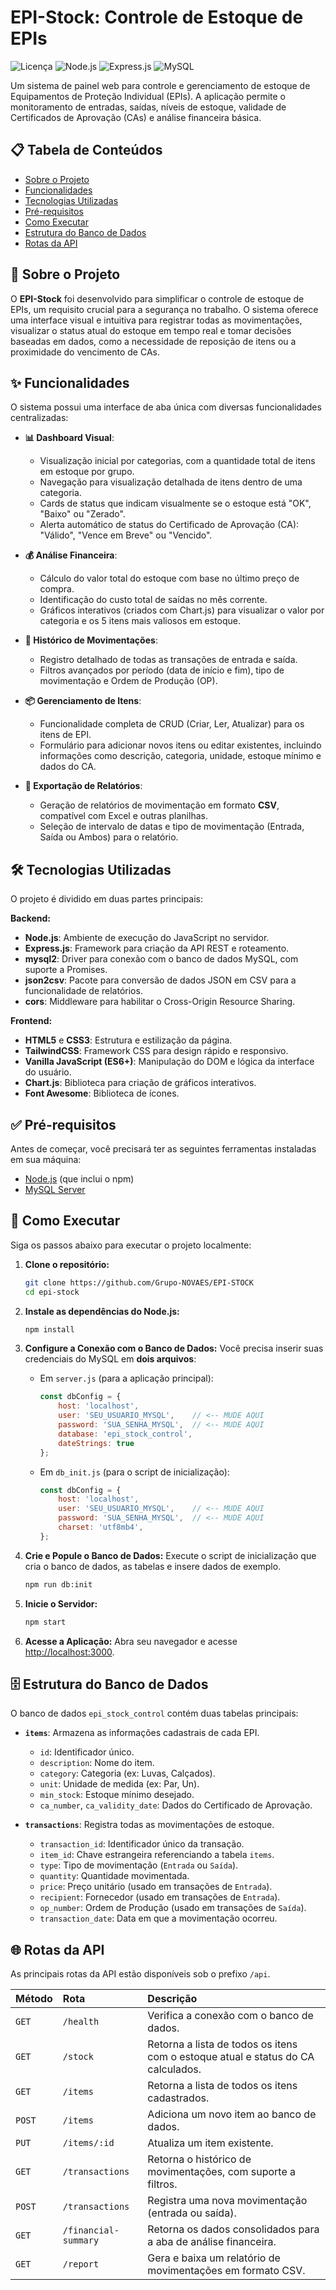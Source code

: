# EPI-Stock: Controle de Estoque de EPIs

![Licença](https://img.shields.io/badge/license-ISC-blue.svg)
![Node.js](https://img.shields.io/badge/Node.js-14.x+-green.svg)
![Express.js](https://img.shields.io/badge/Express.js-4.x-orange.svg)
![MySQL](https://img.shields.io/badge/MySQL-8.x-blue.svg)

Um sistema de painel web para controle e gerenciamento de estoque de Equipamentos de Proteção Individual (EPIs). A aplicação permite o monitoramento de entradas, saídas, níveis de estoque, validade de Certificados de Aprovação (CAs) e análise financeira básica.

## 📋 Tabela de Conteúdos

* [Sobre o Projeto](#sobre-o-projeto)
* [Funcionalidades](#funcionalidades)
* [Tecnologias Utilizadas](#tecnologias-utilizadas)
* [Pré-requisitos](#pré-requisitos)
* [Como Executar](#como-executar)
* [Estrutura do Banco de Dados](#estrutura-do-banco-de-dados)
* [Rotas da API](#rotas-da-api)

## 📖 Sobre o Projeto

O **EPI-Stock** foi desenvolvido para simplificar o controle de estoque de EPIs, um requisito crucial para a segurança no trabalho. O sistema oferece uma interface visual e intuitiva para registrar todas as movimentações, visualizar o status atual do estoque em tempo real e tomar decisões baseadas em dados, como a necessidade de reposição de itens ou a proximidade do vencimento de CAs.

## ✨ Funcionalidades

O sistema possui uma interface de aba única com diversas funcionalidades centralizadas:

* **📊 Dashboard Visual**:
    * Visualização inicial por categorias, com a quantidade total de itens em estoque por grupo.
    * Navegação para visualização detalhada de itens dentro de uma categoria.
    * Cards de status que indicam visualmente se o estoque está "OK", "Baixo" ou "Zerado".
    * Alerta automático de status do Certificado de Aprovação (CA): "Válido", "Vence em Breve" ou "Vencido".

* **💰 Análise Financeira**:
    * Cálculo do valor total do estoque com base no último preço de compra.
    * Identificação do custo total de saídas no mês corrente.
    * Gráficos interativos (criados com Chart.js) para visualizar o valor por categoria e os 5 itens mais valiosos em estoque.

* **📜 Histórico de Movimentações**:
    * Registro detalhado de todas as transações de entrada e saída.
    * Filtros avançados por período (data de início e fim), tipo de movimentação e Ordem de Produção (OP).

* **📦 Gerenciamento de Itens**:
    * Funcionalidade completa de CRUD (Criar, Ler, Atualizar) para os itens de EPI.
    * Formulário para adicionar novos itens ou editar existentes, incluindo informações como descrição, categoria, unidade, estoque mínimo e dados do CA.

* **📄 Exportação de Relatórios**:
    * Geração de relatórios de movimentação em formato **CSV**, compatível com Excel e outras planilhas.
    * Seleção de intervalo de datas e tipo de movimentação (Entrada, Saída ou Ambos) para o relatório.

## 🛠️ Tecnologias Utilizadas

O projeto é dividido em duas partes principais:

**Backend:**
* **Node.js**: Ambiente de execução do JavaScript no servidor.
* **Express.js**: Framework para criação da API REST e roteamento.
* **mysql2**: Driver para conexão com o banco de dados MySQL, com suporte a Promises.
* **json2csv**: Pacote para conversão de dados JSON em CSV para a funcionalidade de relatórios.
* **cors**: Middleware para habilitar o Cross-Origin Resource Sharing.

**Frontend:**
* **HTML5** e **CSS3**: Estrutura e estilização da página.
* **TailwindCSS**: Framework CSS para design rápido e responsivo.
* **Vanilla JavaScript (ES6+)**: Manipulação do DOM e lógica da interface do usuário.
* **Chart.js**: Biblioteca para criação de gráficos interativos.
* **Font Awesome**: Biblioteca de ícones.

## ✅ Pré-requisitos

Antes de começar, você precisará ter as seguintes ferramentas instaladas em sua máquina:
* [Node.js](https://nodejs.org/en/) (que inclui o npm)
* [MySQL Server](https://dev.mysql.com/downloads/mysql/)

## 🚀 Como Executar

Siga os passos abaixo para executar o projeto localmente:

1.  **Clone o repositório:**
    ```bash
    git clone https://github.com/Grupo-NOVAES/EPI-STOCK
    cd epi-stock
    ```

2.  **Instale as dependências do Node.js:**
    ```bash
    npm install
    ```

3.  **Configure a Conexão com o Banco de Dados:**
    Você precisa inserir suas credenciais do MySQL em **dois arquivos**:

    * Em `server.js` (para a aplicação principal):
        ```javascript
        const dbConfig = {
            host: 'localhost',
            user: 'SEU_USUARIO_MYSQL',    // <-- MUDE AQUI
            password: 'SUA_SENHA_MYSQL',  // <-- MUDE AQUI
            database: 'epi_stock_control',
            dateStrings: true
        };
        ```
    * Em `db_init.js` (para o script de inicialização):
        ```javascript
        const dbConfig = {
            host: 'localhost',
            user: 'SEU_USUARIO_MYSQL',    // <-- MUDE AQUI
            password: 'SUA_SENHA_MYSQL',  // <-- MUDE AQUI
            charset: 'utf8mb4',
        };
        ```

4.  **Crie e Popule o Banco de Dados:**
    Execute o script de inicialização que cria o banco de dados, as tabelas e insere dados de exemplo.
    ```bash
    npm run db:init
    ```

5.  **Inicie o Servidor:**
    ```bash
    npm start
    ```

6.  **Acesse a Aplicação:**
    Abra seu navegador e acesse [http://localhost:3000](http://localhost:3000).

## 🗄️ Estrutura do Banco de Dados

O banco de dados `epi_stock_control` contém duas tabelas principais:

* **`items`**: Armazena as informações cadastrais de cada EPI.
    * `id`: Identificador único.
    * `description`: Nome do item.
    * `category`: Categoria (ex: Luvas, Calçados).
    * `unit`: Unidade de medida (ex: Par, Un).
    * `min_stock`: Estoque mínimo desejado.
    * `ca_number`, `ca_validity_date`: Dados do Certificado de Aprovação.

* **`transactions`**: Registra todas as movimentações de estoque.
    * `transaction_id`: Identificador único da transação.
    * `item_id`: Chave estrangeira referenciando a tabela `items`.
    * `type`: Tipo de movimentação (`Entrada` ou `Saída`).
    * `quantity`: Quantidade movimentada.
    * `price`: Preço unitário (usado em transações de `Entrada`).
    * `recipient`: Fornecedor (usado em transações de `Entrada`).
    * `op_number`: Ordem de Produção (usado em transações de `Saída`).
    * `transaction_date`: Data em que a movimentação ocorreu.

## 🌐 Rotas da API

As principais rotas da API estão disponíveis sob o prefixo `/api`.

| Método | Rota                    | Descrição                                                                      |
| :----- | :---------------------- | :----------------------------------------------------------------------------- |
| `GET`  | `/health`               | Verifica a conexão com o banco de dados.                                         |
| `GET`  | `/stock`                | Retorna a lista de todos os itens com o estoque atual e status do CA calculados. |
| `GET`  | `/items`                | Retorna a lista de todos os itens cadastrados.                               |
| `POST` | `/items`                | Adiciona um novo item ao banco de dados.                                     |
| `PUT`  | `/items/:id`            | Atualiza um item existente.                                                  |
| `GET`  | `/transactions`         | Retorna o histórico de movimentações, com suporte a filtros.               |
| `POST` | `/transactions`         | Registra uma nova movimentação (entrada ou saída).                         |
| `GET`  | `/financial-summary`    | Retorna os dados consolidados para a aba de análise financeira.              |
| `GET`  | `/report`               | Gera e baixa um relatório de movimentações em formato CSV.                 |
